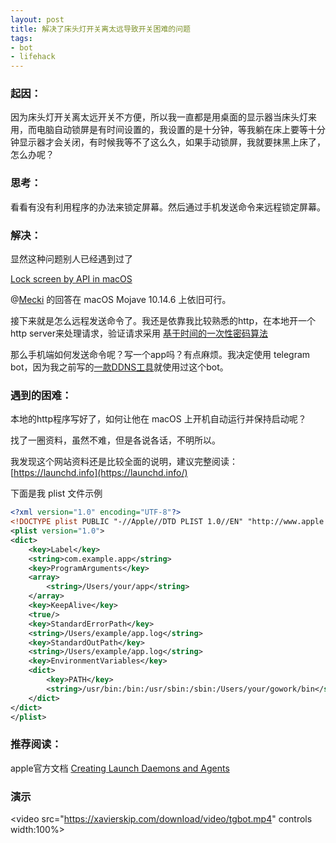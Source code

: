 ```yaml
---
layout: post
title: 解决了床头灯开关离太远导致开关困难的问题
tags:
- bot
- lifehack
---
```


### 起因：

因为床头灯开关离太远开关不方便，所以我一直都是用桌面的显示器当床头灯来用，而电脑自动锁屏是有时间设置的，我设置的是十分钟，等我躺在床上要等十分钟显示器才会关闭，有时候我等不了这么久，如果手动锁屏，我就要抹黑上床了，怎么办呢？

### 思考：

看看有没有利用程序的办法来锁定屏幕。然后通过手机发送命令来远程锁定屏幕。

### 解决：

显然这种问题别人已经遇到过了

[Lock screen by API in macOS](https://stackoverflow.com/questions/1976520/lock-screen-by-api-in-macos)

@[Mecki](https://stackoverflow.com/users/15809/mecki) 的回答在 macOS Mojave 10.14.6 上依旧可行。

接下来就是怎么远程发送命令了。我还是依靠我比较熟悉的http，在本地开一个http server来处理请求，验证请求采用 [基于时间的一次性密码算法]([https://zh.wikipedia.org/wiki/%E5%9F%BA%E4%BA%8E%E6%97%B6%E9%97%B4%E7%9A%84%E4%B8%80%E6%AC%A1%E6%80%A7%E5%AF%86%E7%A0%81%E7%AE%97%E6%B3%95](https://zh.wikipedia.org/wiki/基于时间的一次性密码算法))

那么手机端如何发送命令呢？写一个app吗？有点麻烦。我决定使用 telegram bot，因为我之前写的[一款DDNS工具](https://blog.xavierskip.com/2018-05-20-ddns/)就使用过这个bot。



### 遇到的困难：

本地的http程序写好了，如何让他在 macOS 上开机自动运行并保持启动呢？

找了一圈资料，虽然不难，但是各说各话，不明所以。

我发现这个网站资料还是比较全面的说明，建议完整阅读： [https://launchd.info](https://launchd.info/)

下面是我 plist 文件示例

```xml
<?xml version="1.0" encoding="UTF-8"?>
<!DOCTYPE plist PUBLIC "-//Apple//DTD PLIST 1.0//EN" "http://www.apple.com/DTDs/PropertyList-1.0.dtd">
<plist version="1.0">
<dict>
    <key>Label</key>
    <string>com.example.app</string>
    <key>ProgramArguments</key>
    <array>
        <string>/Users/your/app</string>
    </array>
    <key>KeepAlive</key>
    <true/>
    <key>StandardErrorPath</key>
    <string>/Users/example/app.log</string>
    <key>StandardOutPath</key>
    <string>/Users/example/app.log</string>
    <key>EnvironmentVariables</key>
    <dict>
        <key>PATH</key>
        <string>/usr/bin:/bin:/usr/sbin:/sbin:/Users/your/gowork/bin</string>
    </dict>
</dict>
</plist>
```

### 推荐阅读：

apple官方文档 [Creating Launch Daemons and Agents](https://developer.apple.com/library/archive/documentation/MacOSX/Conceptual/BPSystemStartup/Chapters/CreatingLaunchdJobs.html)



###  演示

<video src="https://xavierskip.com/downIoad/video/tgbot.mp4" controls width:100%></video>
